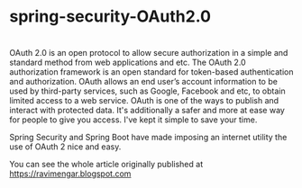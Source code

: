 # spring-security-OAuth2.0
#
OAuth 2.0 is an open protocol to allow secure authorization in a simple and standard method from web applications and etc. The OAuth 2.0 authorization framework is an open standard for token-based authentication and authorization. OAuth allows an end user’s account information to be used by third-party services, such as Google, Facebook and etc, to obtain limited access to a web service. OAuth is one of the ways to publish and interact with protected data. It's additionally a safer and more at ease way for people to give you access. I've kept it simple to save your time.

Spring Security and Spring Boot have made imposing an internet utility the use of OAuth 2 nice and easy.

You can see the whole article originally published at https://ravimengar.blogspot.com 

